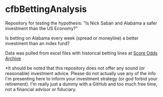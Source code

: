 # cfbBettingAnalysis
Repository for testing the hypothesis: "Is Nick Saban and Alabama a safer investment than the US Economy?"

Is betting on Alabama every week (spread or moneyline) a better investment than an index fund?

Data was pulled from excel files with historical betting lines at [Score Odds Archive](https://www.sportsbookreviewsonline.com/scoresoddsarchives/ncaafootball/ncaafootballoddsarchives.htm)

*It should be noted that this repository does not offer any sound (or reasonable) investment advice. Please do not actually use any of the info I'm presenting here to inform your investment strategy (or god forbid your retirement). I'm really just a dummy with a GitHub and too much free time, not a financial advisor or fiduciary.

